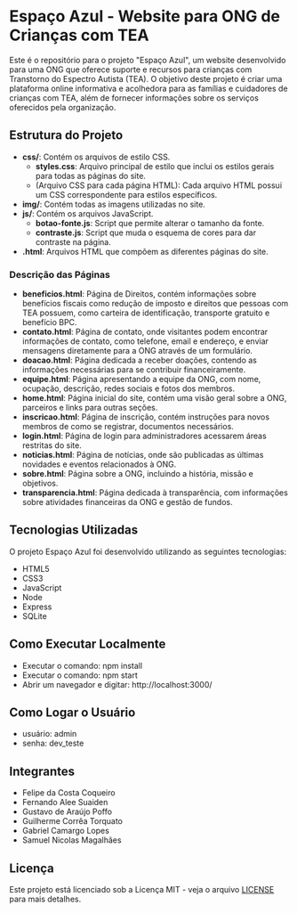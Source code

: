 # Espaço Azul - Website para ONG de Crianças com TEA

Este é o repositório para o projeto "Espaço Azul", um website desenvolvido para uma ONG que oferece suporte e recursos para crianças com Transtorno do Espectro Autista (TEA). O objetivo deste projeto é criar uma plataforma online informativa e acolhedora para as famílias e cuidadores de crianças com TEA, além de fornecer informações sobre os serviços oferecidos pela organização.

## Estrutura do Projeto

- **css/**: Contém os arquivos de estilo CSS.
  - **styles.css**: Arquivo principal de estilo que inclui os estilos gerais para todas as páginas do site.
  - (Arquivo CSS para cada página HTML): Cada arquivo HTML possui um CSS correspondente para estilos específicos.
- **img/**: Contém todas as imagens utilizadas no site.
- **js/**: Contém os arquivos JavaScript.
  - **botao-fonte.js**: Script que permite alterar o tamanho da fonte.
  - **contraste.js**: Script que muda o esquema de cores para dar contraste na página.
- **.html**: Arquivos HTML que compõem as diferentes páginas do site.

### Descrição das Páginas
- **beneficios.html**: Página de Direitos, contém informações sobre benefícios fiscais como redução de imposto e direitos que pessoas com TEA possuem, como carteira de identificação, transporte gratuito e benefício BPC.
- **contato.html**: Página de contato, onde visitantes podem encontrar informações de contato, como telefone, email e endereço, e enviar mensagens diretamente para a ONG através de um formulário.
- **doacao.html**: Página dedicada a receber doações, contendo as informações necessárias para se contribuir financeiramente.
- **equipe.html**: Página apresentando a equipe da ONG, com nome, ocupação, descrição, redes sociais e fotos dos membros.
- **home.html**: Página inicial do site, contém uma visão geral sobre a ONG, parceiros e links para outras seções.
- **inscricao.html**: Página de inscrição, contém instruções para novos membros de como se registrar, documentos necessários. 
- **login.html**: Página de login para administradores acessarem áreas restritas do site.
- **noticias.html**: Página de notícias, onde são publicadas as últimas novidades e eventos relacionados à ONG.
- **sobre.html**: Página sobre a ONG, incluindo a história, missão e objetivos.
- **transparencia.html**: Página dedicada à transparência, com informações sobre atividades financeiras da ONG e gestão de fundos.

## Tecnologias Utilizadas

O projeto Espaço Azul foi desenvolvido utilizando as seguintes tecnologias:

- HTML5
- CSS3
- JavaScript
- Node
- Express
- SQLite

## Como Executar Localmente
- Executar o comando: npm install
- Executar o comando: npm start
- Abrir um navegador e digitar: http://localhost:3000/

## Como Logar o Usuário
- usuário: admin
- senha: dev_teste

## Integrantes
- Felipe da Costa Coqueiro
- Fernando Alee Suaiden
- Gustavo de Araújo Poffo
- Guilherme Corrêa Torquato
- Gabriel Camargo Lopes
- Samuel Nicolas Magalhães

## Licença

Este projeto está licenciado sob a Licença MIT - veja o arquivo [LICENSE](LICENSE) para mais detalhes.
